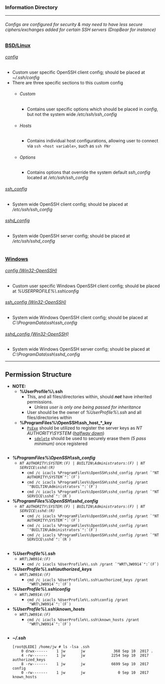 
### Information Directory ###
---

###### Configs are configured for security & may need to have less secure ciphers/exchanges added for certain SSH servers _(DropBear for instance)_ ###### 


### [BSD/Linux](BSD-Linux) ###

  ###### [_config_](BSD-Linux/config) ######
  - Custom user specific OpenSSH client config; should be placed at _~/.ssh/config_
  - There are three specific sections to this custom config
    - ###### Custom ######
      - Contains user specific options which should be placed in _config_, but not the system wide _/etc/ssh/ssh_config_
    - ###### Hosts ######
      - Contains individual host configurations, allowing user to connect via `ssh <host variable>`, such as `ssh FNr`
    - ###### Options ######
      - Contains options that override the system default _ssh_config_ located at _/etc/ssh/ssh_config_
  ###### [_ssh_config_](BSD-Linux/ssh_config) ######
  - System wide OpenSSH client config; should be placed at _/etc/ssh/ssh_config_
  ###### [_sshd_config_](BSD-Linux/sshd_config) ######  
  - System wide OpenSSH server config; should be placed at _/etc/ssh/sshd_config_
<br></br>
### [Windows](Windows) ###
  ###### [_config (Win32-OpenSSH)_](Windows/config%20(Win32-OpenSSH)) ######
  - Custom user specific Windows OpenSSH client config; should be placed at _%USERPROFILE%\\.ssh\config_
  ###### [_ssh_config (Win32-OpenSSH)_](Windows/ssh_config%20(Win32-OpenSSH)) ######
  - System wide Windows OpenSSH client config; should be placed at _C:\ProgramData\ssh\ssh_config_
  ###### [_sshd_config (Win32-OpenSSH)_](Windows/sshd_config%20(Win32-OpenSSH)) ######
  - System wide Windows OpenSSH server config; should be placed at _C:\ProgramData\ssh\sshd_config_
---

## Permission Structure ##
- **NOTE:**
  - **%UserProfile%\\.ssh**
    - This, and all files/directories within, should _**not**_ have inherited permissions.
      - _Unless user is only one being passed for inheritance_
    - User should be the owner of _%UserProfile%\\.ssh_ and all files/directories within
  - **%ProgramFiles%\\OpenSSH\\ssh_host_*_key**
    - [`PsExe`](https://docs.microsoft.com/en-us/sysinternals/downloads/psexec) should be utilized to register the server keys as _NT AUTHORITY\SYSTEM_ (_[halfway down](https://github.com/PowerShell/Win32-OpenSSH/wiki/Install-Win32-OpenSSH)_)
      - [`sdelete`](https://docs.microsoft.com/en-us/sysinternals/downloads/sdelete) should be used to securely erase them _(5 pass minimum)_ once registered
##

- **_%ProgramFiles%\\OpenSSH\\ssh_config_**
  - _`NT AUTHORITY\SYSTEM:(F) | BUILTIN\Administrators:(F) | NT SERVICE\sshd:(R)`_
    - ```cmd /c icacls %ProgramFiles%\OpenSSH\sshd_config /grant `"NT AUTHORITY\SYSTEM`":`(F`)```
    - ```cmd /c icacls %ProgramFiles%\OpenSSH\sshd_config /grant `"BUILTIN\Administrators`":`(F`)```
    - ```cmd /c icacls %ProgramFiles%\OpenSSH\sshd_config /grant `"NT SERVICE\sshd`":`(R`)```
- **_%ProgramFiles%\\OpenSSH\\sshd_config_**
  - _`NT AUTHORITY\SYSTEM:(F) | BUILTIN\Administrators:(F) | NT SERVICE\sshd:(R)`_
    - ```cmd /c icacls %ProgramFiles%\OpenSSH\sshd_config /grant `"NT AUTHORITY\SYSTEM`":`(F`)```
    - ```cmd /c icacls %ProgramFiles%\OpenSSH\sshd_config /grant `"BUILTIN\Administrators`":`(F`)```
    - ```cmd /c icacls %ProgramFiles%\OpenSSH\sshd_config /grant `"NT SERVICE\sshd`":`(R`)```
##

- **_%UserProfile%\\.ssh_**
  - _`WRT\JW0914:(F)`_
    - ```cmd /c icacls %UserProfile%\.ssh /grant `"WRT\JW0914`":`(F`)```
- **_%UserProfile%\\.ssh\\authorized_keys_**
  - _`WRT\JW0914:(F)`_
    - ```cmd /c icacls %UserProfile%\.ssh\authorized_keys /grant `"WRT\JW0914`":`(F`)```
- **_%UserProfile%\\.ssh\\config_**
  - _`WRT\JW0914:(F)`_
    - ```cmd /c icacls %UserProfile%\.ssh\config /grant `"WRT\JW0914`":`(F`)```
- **_%UserProfile%\\.ssh\\known_hosts_**
  - _`WRT\JW0914:(F)`_
    - ```cmd /c icacls %UserProfile%\.ssh\known_hosts /grant `"WRT\JW0914`":`(F`)```
##

- **_~/.ssh_**
  ```
  [root@LEDE] /home/jw # ls -lsa .ssh
      0 drwx------    1 jw       jw             368 Sep 10  2017 .
      4 -rw-------    1 jw       jw            2254 Sep 10  2017 authorized_keys
      8 -rw-------    1 jw       jw            6699 Sep 10  2017 config
      0 -rw-------    1 jw       jw               0 Sep 10  2017 known_hosts
  ```
